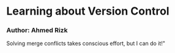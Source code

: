 # Learning about Version Control
### Author: Ahmed Rizk
Solving merge conflicts takes conscious effort, but I can do it!"